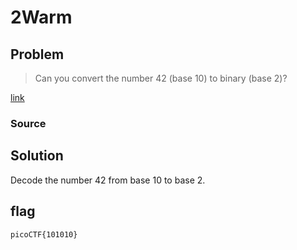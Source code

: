 # 2Warm
## Problem
> Can you convert the number 42 (base 10) to binary (base 2)?

[link](https://play.picoctf.org/practice/challenge/86)
### Source
## Solution
Decode the number 42 from base 10 to base 2.
## flag
`picoCTF{101010}`